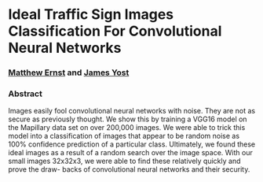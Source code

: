# Ideal Traffic Sign Images Classification For Convolutional Neural Networks

### [Matthew Ernst](https://github.com/matthewfernst) and [James Yost](https://github.com/Jeyost)

### Abstract

Images easily fool convolutional neural networks with noise. They are not as secure as previously thought. We show this by training a VGG16 model on the Mapillary data set on over 200,000 images. We were able to trick this model into a classification of images that appear to be random noise as 100% confidence prediction of a particular class. Ultimately, we found these ideal images as a result of a random search over the image space. With our small images 32x32x3, we were able to find these relatively quickly and prove the draw- backs of convolutional neural networks and their security.
